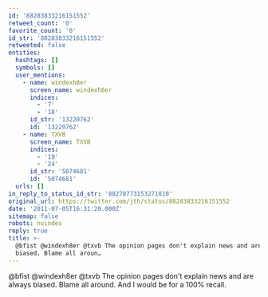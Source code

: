 ```yaml
---
id: '88283833216151552'
retweet_count: '0'
favorite_count: '0'
id_str: '88283833216151552'
retweeted: false
entities:
  hashtags: []
  symbols: []
  user_mentions:
    - name: windexh8er
      screen_name: windexh8er
      indices:
        - '7'
        - '18'
      id_str: '13220762'
      id: '13220762'
    - name: TXVB
      screen_name: TXVB
      indices:
        - '19'
        - '24'
      id_str: '5074681'
      id: '5074681'
  urls: []
in_reply_to_status_id_str: '88278773153271810'
original_url: https://twitter.com/jth/status/88283833216151552
date: '2011-07-05T16:31:20.000Z'
sitemap: false
robots: noindex
reply: true
title: >-
  @bfist @windexh8er @txvb The opinion pages don't explain news and are always
  biased. Blame all aroun…
---
```


@bfist @windexh8er @txvb The opinion pages don't explain news and are always biased. Blame all around. And I would be for a 100% recall.